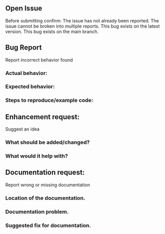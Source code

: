 ## Open Issue
Before submitting confirm: 
The issue has not already been reported.
The issue cannot be broken into multiple reports. 
This bug exists on the latest version.
This bug exists on the main branch.  

## Bug Report 
Report incorrect behavior found

### Actual behavior:

### Expected behavior:

### Steps to reproduce/example code:


## Enhancement request:
Suggest an idea

### What should be added/changed?

### What would it help with?



## Documentation request:
Report wrong or missing documentation

### Location of the documentation.

### Documentation problem.

### Suggested fix for documentation.
